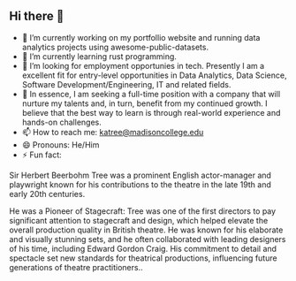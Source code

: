 ## Hi there 👋

- 🔭 I’m currently working on my portfollio website and running data analytics projects using awesome-public-datasets.
- 🌱 I’m currently learning rust programming.
- 🤔 I’m looking for employment opportunies in tech. Presently I am a excellent fit for entry-level opportunities in Data Analytics, Data Science, Software Development/Engineering, IT and related fields.
- 👯 In essence, I am seeking a full-time position with a company that will nurture my talents and, in turn, benefit from my continued growth. I believe that the best way to learn is through real-world experience and hands-on challenges.
- 📫 How to reach me: katree@madisoncollege.edu 
- 😄 Pronouns: He/Him
- ⚡ Fun fact:

Sir Herbert Beerbohm Tree was a prominent English actor-manager and playwright known for his contributions to the theatre in the late 19th and early 20th centuries.

He was a Pioneer of Stagecraft: Tree was one of the first directors to pay significant attention to stagecraft and design, which helped elevate the overall production quality in British theatre. He was known for his elaborate and visually stunning sets, and he often collaborated with leading designers of his time, including Edward Gordon Craig. His commitment to detail and spectacle set new standards for theatrical productions, influencing future generations of theatre practitioners..
<!--
**kellertree/kellertree** is a ✨ _special_ ✨ repository because its `README.md` (this file) appears on your GitHub profile.

Here are some ideas to get you started:

- 🔭 I’m currently working on ...
- 🌱 I’m currently learning ...
- 👯 I’m looking to collaborate on ...
- 🤔 I’m looking for help with ...
- 💬 Ask me about ...
- 📫 How to reach me: ...
- 😄 Pronouns: ...
- ⚡ Fun fact: ...
-->
